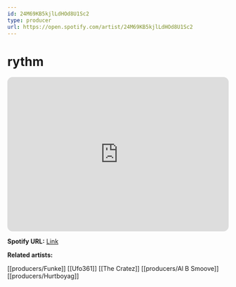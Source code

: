 ```yaml
---
id: 24M69KB5kjlLdHOd8U1Sc2
type: producer
url: https://open.spotify.com/artist/24M69KB5kjlLdHOd8U1Sc2
---
```

# rythm

<iframe style="border-radius:12px" src="https://open.spotify.com/embed/artist/24M69KB5kjlLdHOd8U1Sc2" width="100%" height="352" frameBorder="0" allowfullscreen="" allow="autoplay; clipboard-write; encrypted-media; fullscreen; picture-in-picture" loading="lazy"></iframe>

**Spotify URL:** [Link](https://open.spotify.com/artist/24M69KB5kjlLdHOd8U1Sc2)

**Related artists:**

[[producers/Funke]]
[[Ufo361]]
[[The Cratez]]
[[producers/Al B Smoove]]
[[producers/Hurtboyag]]
